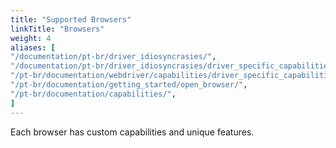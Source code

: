 ```yaml
---
title: "Supported Browsers"
linkTitle: "Browsers"
weight: 4
aliases: [
"/documentation/pt-br/driver_idiosyncrasies/",
"/documentation/pt-br/driver_idiosyncrasies/driver_specific_capabilities/",
"/pt-br/documentation/webdriver/capabilities/driver_specific_capabilities/",
"/pt-br/documentation/getting_started/open_browser/",
"/pt-br/documentation/capabilities/",
]
---
```


Each browser has custom capabilities and unique features.
